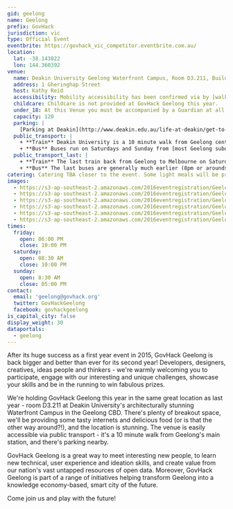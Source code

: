 ```yaml
---
gid: geelong
name: Geelong
prefix: GovHack
jurisdiction: vic
type: Official Event
eventbrite: https://govhack_vic_competitor.eventbrite.com.au/
location:
  lat: -38.143822
  lon: 144.360392
venue:
  name: Deakin University Geelong Waterfront Campus, Room D3.211, Building D Hay Building, Level 3, Room 211
  address: 1 Gheringhap Street
  host: Kathy Reid
  accessibility: Mobility accessibility has been confirmed via by [walking the route to the room without using stairs](http://www.deakin.edu.au/life-at-deakin/health-wellbeing-safety/disability-support/access). From the Gheringhap Street entrance, wheel straight ahead to security. At the elevators to the right of security, go to Level 3 (ground level is level 2). Exit the elevator, and go right. Enter the door to the right of the vending maching. Take the first right to the end of the passageway and you are at room D3.211.
  childcare: Childcare is not provided at GovHack Geelong this year.
  under_18: At this Venue you must be accompanied by a Guardian at all times.
  capacity: 120
  parking: |
    [Parking at Deakin](http://www.deakin.edu.au/life-at-deakin/get-to-deakin/parking), or [nearby parking in Geelong](http://au.parkopedia.com/parking/carpark/western_beach/3220/geelong/)
  public_transport: | 
    + **Train** Deakin University is a 10 minute walk from Geelong central station, [Geelong's main](https://www.vline.com.au/getattachment/892e2d02-e62c-463f-834f-b3bae129b47c/Geelong-Melbourne-%282%29) [train station](https://ptv.vic.gov.au/route/view/1745)
    + **Bus** Buses run on Saturdays and Sunday from [most Geelong suburbs](https://ptv.vic.gov.au/getting-around/local-areas/view/19).
  public_transport_last: |
    + **Train** The last train back from Geelong to Melbourne on Saturdays is 2250hrs from Geelong Station. The last train back on Sundays is the 2250hrs from Geelong Station. The last train back on Fridays is the 2253hrs from Geelong Station. 
    + **Bus** The last buses are generally much earlier (8pm or arounds). Please check your individual bus timetable.
catering: Catering TBA closer to the event. Some light meals will be provided, but participants may need to bring some of their own snacks.
images:
  - https://s3-ap-southeast-2.amazonaws.com/2016eventregistration/Geelong/19210582349_5022205f2d_o-portrait.jpg
  - https://s3-ap-southeast-2.amazonaws.com/2016eventregistration/Geelong/19210582349_5022205f2d_o.jpg
  - https://s3-ap-southeast-2.amazonaws.com/2016eventregistration/Geelong/19241402710_e065960b04_o.jpg
  - https://s3-ap-southeast-2.amazonaws.com/2016eventregistration/Geelong/19428966485_ded39f30eb_o.jpg
  - https://s3-ap-southeast-2.amazonaws.com/2016eventregistration/Geelong/19429045765_69b9fa8dfd_o-reduced.jpg
  - https://s3-ap-southeast-2.amazonaws.com/2016eventregistration/Geelong/nathan-beattie-oculus-rift.jpg
times:
  friday:
    open: 06:00 PM
    close: 10:00 PM
  saturday:
    open: 08:30 AM
    close: 10:00 PM
  sunday:
    open: 8:30 AM
    close: 05:00 PM
contact:
  email: 'geelong@govhack.org'
  twitter: GovHackGeelong
  facebook: govhackgeelong
is_capital_city: false
display_weight: 30
dataportals:
  - geelong
---
```


After its huge success as a first year event in 2015, GovHack Geelong is back bigger and better than ever for its second year! Developers, designers, creatives, ideas people and thinkers - we're warmly welcoming you to participate, engage with our interesting and unique challenges, showcase your skills and be in the running to win fabulous prizes. 

We're holding GovHack Geelong this year in the same great location as last year - room D3.211 at Deakin University's architecturally stunning Waterfront Campus in the Geelong CBD. There's plenty of breakout space, we'll be providing some tasty internets and delicious food (or is that the other way around?!), and the location is stunning. The venue is easily accessible via public transport - it's a 10 minute walk from Geelong's main station, and there's parking nearby. 

GovHack Geelong is a great way to meet interesting new people, to learn new technical, user experience and ideation skills, and create value from our nation's vast untapped resources of open data. Moreover, GovHack Geelong is part of a range of initiatives helping transform Geelong into a knowledge economy-based, smart city of the future. 

Come join us and play with the future!
